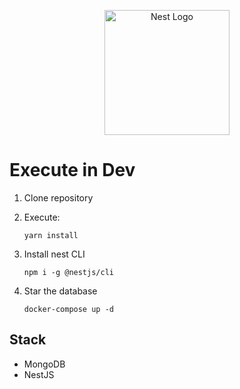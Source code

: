 <p align="center">
  <a href="http://nestjs.com/" target="blank"><img src="https://nestjs.com/img/logo-small.svg" width="200" alt="Nest Logo" /></a>
</p>

# Execute in Dev

1. Clone repository
1. Execute:

   ```
   yarn install
   ```

1. Install nest CLI

   ```
   npm i -g @nestjs/cli
   ```

1. Star the database
   ```
   docker-compose up -d
   ```

## Stack

- MongoDB
- NestJS
